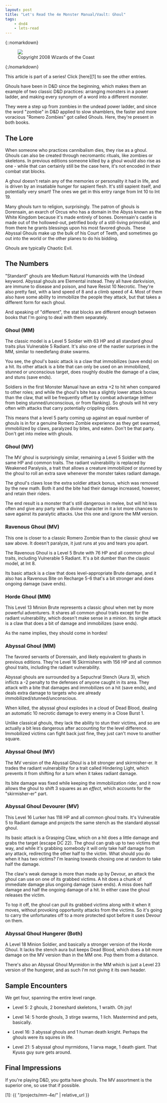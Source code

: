 ```yaml
---
layout: post
title: "Let's Read the 4e Monster Manual/Vault: Ghoul"
tags:
    - dnd4
    - lets-read
---
```


{::nomarkdown}
<figure class="right">
  <img src="{{ "/assets/wir-mm-4e-ghoul.png" | absolute_url }}"/>
  <figcaption>
    Copyright 2008 Wizards of the Coast
  </figcaption>
</figure>
{:/nomarkdown}

This article is part of a series! Click [here][1] to see the other entries.

Ghouls have been in D&D since the beginning, which makes them an example of two
classic D&D practices: arranging monsters in a power ladder, and making every
synonym of a word into a different monster.

They were a step up from zombies in the undead power ladder, and since the word
"zombie" in D&D applied to slow shamblers, the faster and more voracious "Romero
Zombies" got called Ghouls. Here, they're present in both books.

## The Lore

When someone who practices cannibalism dies, they rise as a ghoul. Ghouls can
also be created through necromantic rituals, like zombies or skeletons. In
previous editions someone killed by a ghoul would also rise as one - while that
can certainly still be the case here, it's not encoded in their combat stat
blocks.

A ghoul doesn't retain any of the memories or personality it had in life, and is
driven by an insatiable hunger for sapient flesh. It's still sapient itself, and
potentially very smart! The ones we get in this entry range from Int 10 to Int
19.

Many ghouls turn to religion, surprisingly. The patron of ghouls is Dorensain,
an exarch of Orcus who has a domain in the Abyss known as the White Kingdom
because it's made entirely of bones. Dorensain's castle is made out of the
hollowed-out, petrified body of a still-living primordial, and from there he
grants blessings upon his most favored ghouls. These Abyssal Ghouls make up the
bulk of his Court of Teeth, and sometimes go out into the world or the other
planes to do his bidding.

Ghouls are typically Chaotic Evil.

## The Numbers

"Standard" ghouls are Medium Natural Humanoids with the Undead keyword. Abyssal
ghouls are Elemental instead. They all have darkvision, are immune to disease
and poison, and have Resist 10 Necrotic. They're also pretty fast, with a land
speed of 8 and a climb speed of 4. Most of them also have some ability to
immobilize the people they attack, but that takes a different form for each
ghoul.

And speaking of "different", the stat blocks are different enough between books
that I'm going to deal with them separately.

### Ghoul (MM)

The classic model is a Level 5 Soldier with 63 HP and all standard ghoul traits
plus Vulnerable 5 Radiant. It's also one of the nastier surprises in the MM,
similar to needlefang drake swarms.

You see, the ghoul's basic attack is a claw that immobilizes (save ends) on a
hit. Its other attack is a bite that can only be used on an immobilized, stunned
or unconscious target, does roughly double the damage of a claw, and stuns (save
ends).

Soldiers in the first Monster Manual have an extra +2 to hit when compared to
other roles; and while the ghoul's bite has a slightly lower attack bonus than
the claw, that will be frequently offset by combat advantage (either from being
stunned/unconscious, or from flanking). So ghouls will hit very often with
attacks that carry potentially crippling riders.

This means that a level 5 party coming up against an equal number of ghouls is
in for a genuine Romero Zombie experience as they get swarmed, immobilized by
claws, paralyzed by bites, and eaten. Don't be that party. Don't get into melee
with ghouls.

### Ghoul (MV)

The MV ghoul is surprisingly similar, remaining a Level 5 Soldier with the same
HP and common traits. The radiant vulnerability is replaced by Weakened
Paralysis, a trait that allows a creature immobilized or stunned by the ghoul to
roll an extra save whenever the monster takes radiant damage.

The ghoul's claws lose the extra soldier attack bonus, which was removed by the
new math. Both it and the bite had their damage increased, however, and retain
their riders.

The end result is a monster that's still dangerous in melee, but will hit less
often and give any party with a divine character in it a lot more chances to
save against its paralytic attacks. Use this one and ignore the MM version.

### Ravenous Ghoul (MV)

This one is closer to a classic Romero Zombie than to the classic ghoul we saw
above. It doesn't paralyze, it just runs at you and tears you apart.

The Ravenous Ghoul is a Level 5 Brute with 76 HP and all common ghoul traits,
including Vulnerable 5 Radiant. It's a bit dumber than the classic model, at Int
8.

Its basic attack is a claw that does level-appropriate Brute damage, and it also
has a Ravenous Bite on Recharge 5-6 that's a bit stronger and does ongoing
damage (save ends).

### Horde Ghoul (MM)

This Level 13 Minion Brute represents a classic ghoul when met by more powerful
adventurers. It shares all common ghoul traits except for the radiant
vulnerability, which doesn't make sense in a minion. Its single attack is a claw
that does a bit of damage and immobilizes (save ends).

As the name implies, they should come in hordes!

### Abyssal Ghoul (MM)

The favored servants of Dorensain, and likely equivalent to ghasts in previous
editions. They're Level 16 Skirmishers with 156 HP and all common ghoul traits,
including the radiant vulnerability.

Abyssal ghouls are surrounded by a Sepuchral Stench (Aura 3), which inflicts a
-2 penalty to the defenses of anyone caught in its area. They attack with a bite
that damages and immobilizes on a hit (save ends), and deals extra damage to
targets who are already immobilized/stunned/unconscious.

When killed, the abyssal ghoul explodes in a cloud of Dead Blood, dealing an
automatic 10 necrotic damage to every enemy in a Close Burst 1.

Unlike classical ghouls, they lack the ability to stun their victims, and so are
actually a bit less dangerous after accounting for the level
difference. Immobilized victims can fight back just fine, they just can't move
to another square.

### Abyssal Ghoul (MV)

The MV version of the Abyssal Ghoul is a bit stronger and skirmisher-er. It
trades the radiant vulnerability for a trait called Hindering Light, which
prevents it from shifting for a turn when it takes radiant damage.

Its bite damage was fixed while keeping the immobilization rider, and it now
allows the ghoul to shift 3 squares as an _effect_, which accounts for the
"skirmisher-er" part.

### Abyssal Ghoul Devourer (MV)

This Level 16 Lurker has 118 HP and all common ghoul traits. It's Vulnerable 5
to Radiant damage and projects the same stench as the standard abyssal ghoul.

Its basic attack is a Grasping Claw, which on a hit does a little damage and
grabs the target (escape DC 22). The ghoul can grab up to two victims that way,
and while it's grabbing somebody it will only take half damage from any attack,
redirecting the other half to the victim. What should you do when it has two
victims? I'm leaning towards chosing one at random to take half the damage.

The claw's weak damage is more than made up by Devour, an attack the ghoul can
use on one of its grabbed victims. A hit does a chunk of immediate damage plus
ongoing damage (save ends). A miss does half damage and half the ongoing damage
of a hit. In either case the ghoul releases the victim.

To top it off, the ghoul can pull its grabbed victims along with it when it
moves, without provoking opportunity attacks from the victims. So it's going to
carry the unfortunates off to a more protected spot before it uses Devour on
them.

### Abyssal Ghoul Hungerer (Both)

A Level 18 Minion Soldier, and basically a stronger version of the Horde
Ghoul. It lacks the stench aura but keeps Dead Blood, which does a bit more
damage on the MV version than in the MM one. Pop them from a distance.

There's also an Abyssal Ghoul Myrmidon in the MM which is just a Level 23
version of the hungerer, and as such I'm not giving it its own header.

## Sample Encounters

We get four, spanning the entire level range.

- Level 5: 2 ghouls, 2 boneshard skeletons, 1 wraith. Oh joy!

- Level 14: 5 horde ghouls, 3 stirge swarms, 1 lich. Mastermind and pets,
  basically.

- Level 16: 3 abyssal ghouls and 1 human death knight. Perhaps the ghouls were
  its squires in life.

- Level 21: 5 abyssal ghoul myrmidons, 1 larva mage, 1 death giant. That Kyuss
  guy sure gets around.

## Final Impressions

If you're playing D&D, you gotta have ghouls. The MV assortment is the superior
one, so use that if possible.

[1]: {{ "/projects/mm-4e/" | relative_url }}
